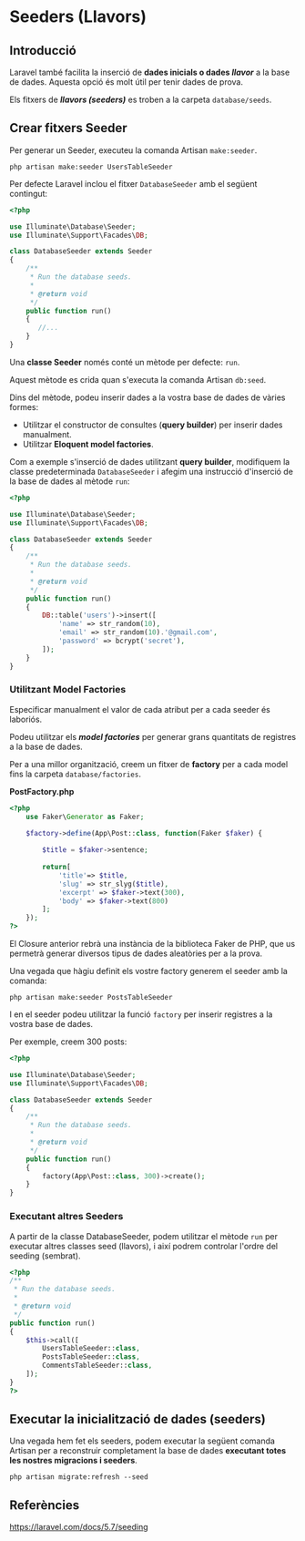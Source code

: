 # Seeders (Llavors)

## Introducció

Laravel també facilita la inserció de **dades inicials o dades _llavor_** a la base de dades. Aquesta opció és molt útil per tenir dades de prova.

Els fitxers de **_llavors (seeders)_** es troben a la carpeta `database/seeds`. 

## Crear fitxers Seeder

Per generar un Seeder, executeu la comanda Artisan `make:seeder`. 

  `php artisan make:seeder UsersTableSeeder`

Per defecte Laravel inclou el fitxer `DatabaseSeeder` amb el següent contingut:

```php
<?php

use Illuminate\Database\Seeder;
use Illuminate\Support\Facades\DB;

class DatabaseSeeder extends Seeder
{
    /**
     * Run the database seeds.
     *
     * @return void
     */
    public function run()
    {
       //...
    }
}
```


Una **classe Seeder** només conté un mètode per defecte: `run`. 

Aquest mètode es crida quan s'executa la comanda Artisan `db:seed`. 

Dins del mètode, podeu inserir dades a la vostra base de dades de vàries formes:
*  Utilitzar el constructor de consultes (**query builder**) per inserir dades manualment.
*  Utilitzar **Eloquent model factories**.

Com a exemple s'inserció de dades utilitzant **query builder**, modifiquem la classe predeterminada  `DatabaseSeeder` i afegim una instrucció d'inserció de la base de dades al mètode `run`:

```php
<?php

use Illuminate\Database\Seeder;
use Illuminate\Support\Facades\DB;

class DatabaseSeeder extends Seeder
{
    /**
     * Run the database seeds.
     *
     * @return void
     */
    public function run()
    {
        DB::table('users')->insert([
            'name' => str_random(10),
            'email' => str_random(10).'@gmail.com',
            'password' => bcrypt('secret'),
        ]);
    }
}
```


### Utilitzant Model Factories

Especificar manualment el valor de cada atribut per a cada seeder és laboriós.

Podeu utilitzar els **_model factories_** per generar grans quantitats de registres a la base de dades. 

Per a una millor organització, creem un fitxer de **factory** per a cada model fins la carpeta `database/factories`. 

**PostFactory.php**
```php
<?php
    use Faker\Generator as Faker;
    
    $factory->define(App\Post::class, function(Faker $faker) {

        $title = $faker->sentence;
        
        return[
            'title'=> $title,
            'slug' => str_slyg($title),
            'excerpt' => $faker->text(300),
            'body' => $faker->text(800)
        ];
    });
?>
```


El  Closure anterior rebrà una instància de la biblioteca Faker de PHP, que us permetrà generar diversos tipus de dades aleatòries per a la prova.

Una vegada que hàgiu definit els vostre factory generem el seeder amb la comanda:

  `php artisan make:seeder PostsTableSeeder`

I en el seeder podeu utilitzar la funció `factory` per inserir registres a la vostra base de dades.

Per exemple, creem 300 posts:

```php
<?php

use Illuminate\Database\Seeder;
use Illuminate\Support\Facades\DB;

class DatabaseSeeder extends Seeder
{
    /**
     * Run the database seeds.
     *
     * @return void
     */
    public function run()
    {
        factory(App\Post::class, 300)->create();
    }
}
```

### Executant altres Seeders

A partir de la classe DatabaseSeeder, podem utilitzar el mètode `run` per executar altres classes seed (llavors), i així podrem controlar l'ordre del seeding (sembrat).

```php
<?php
/**
 * Run the database seeds.
 *
 * @return void
 */
public function run()
{
    $this->call([
        UsersTableSeeder::class,
        PostsTableSeeder::class,
        CommentsTableSeeder::class,
    ]);
}
?>
```

## Executar la inicialització de dades (seeders)

Una vegada hem fet els seeders, podem executar la següent comanda Artisan per a reconstruir completament la base de dades **executant totes les nostres migracions i seeders**.

  `php artisan migrate:refresh --seed`

## Referències

https://laravel.com/docs/5.7/seeding
